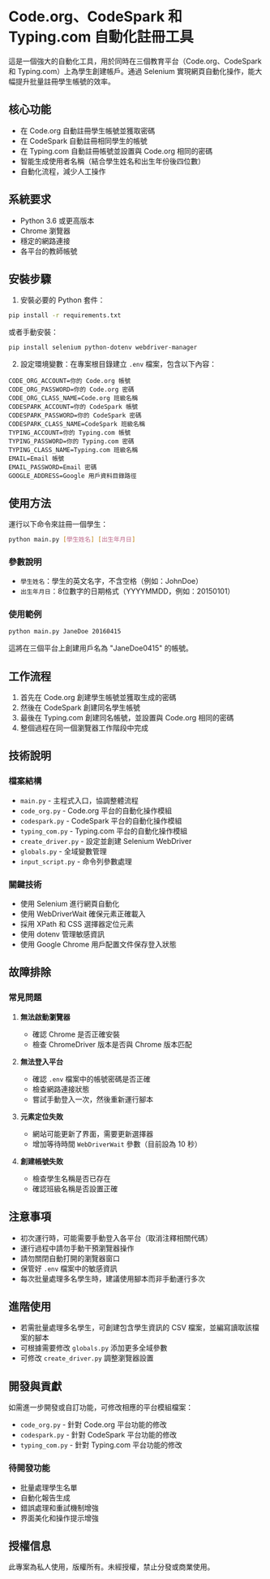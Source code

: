 # Code.org、CodeSpark 和 Typing.com 自動化註冊工具

這是一個強大的自動化工具，用於同時在三個教育平台（Code.org、CodeSpark 和 Typing.com）上為學生創建帳戶。通過 Selenium 實現網頁自動化操作，能大幅提升批量註冊學生帳號的效率。

## 核心功能

- 在 Code.org 自動註冊學生帳號並獲取密碼
- 在 CodeSpark 自動註冊相同學生的帳號
- 在 Typing.com 自動註冊帳號並設置與 Code.org 相同的密碼
- 智能生成使用者名稱（結合學生姓名和出生年份後四位數）
- 自動化流程，減少人工操作

## 系統要求

- Python 3.6 或更高版本
- Chrome 瀏覽器
- 穩定的網路連接
- 各平台的教師帳號

## 安裝步驟

1. 安裝必要的 Python 套件：

```bash
pip install -r requirements.txt
```

或者手動安裝：

```bash
pip install selenium python-dotenv webdriver-manager
```

2. 設定環境變數：在專案根目錄建立 `.env` 檔案，包含以下內容：

```
CODE_ORG_ACCOUNT=你的 Code.org 帳號
CODE_ORG_PASSWORD=你的 Code.org 密碼
CODE_ORG_CLASS_NAME=Code.org 班級名稱
CODESPARK_ACCOUNT=你的 CodeSpark 帳號
CODESPARK_PASSWORD=你的 CodeSpark 密碼
CODESPARK_CLASS_NAME=CodeSpark 班級名稱
TYPING_ACCOUNT=你的 Typing.com 帳號
TYPING_PASSWORD=你的 Typing.com 密碼
TYPING_CLASS_NAME=Typing.com 班級名稱
EMAIL=Email 帳號
EMAIL_PASSWORD=Email 密碼
GOOGLE_ADDRESS=Google 用戶資料目錄路徑
```

## 使用方法

運行以下命令來註冊一個學生：

```bash
python main.py [學生姓名] [出生年月日]
```

### 參數說明

- `學生姓名`：學生的英文名字，不含空格（例如：JohnDoe）
- `出生年月日`：8位數字的日期格式（YYYYMMDD，例如：20150101）

### 使用範例

```bash
python main.py JaneDoe 20160415
```

這將在三個平台上創建用戶名為 "JaneDoe0415" 的帳號。

## 工作流程

1. 首先在 Code.org 創建學生帳號並獲取生成的密碼
2. 然後在 CodeSpark 創建同名學生帳號
3. 最後在 Typing.com 創建同名帳號，並設置與 Code.org 相同的密碼
4. 整個過程在同一個瀏覽器工作階段中完成

## 技術說明

### 檔案結構

- `main.py` - 主程式入口，協調整體流程
- `code_org.py` - Code.org 平台的自動化操作模組
- `codespark.py` - CodeSpark 平台的自動化操作模組
- `typing_com.py` - Typing.com 平台的自動化操作模組
- `create_driver.py` - 設定並創建 Selenium WebDriver
- `globals.py` - 全域變數管理
- `input_script.py` - 命令列參數處理

### 關鍵技術

- 使用 Selenium 進行網頁自動化
- 使用 WebDriverWait 確保元素正確載入
- 採用 XPath 和 CSS 選擇器定位元素
- 使用 dotenv 管理敏感資訊
- 使用 Google Chrome 用戶配置文件保存登入狀態

## 故障排除

### 常見問題

1. **無法啟動瀏覽器**
   - 確認 Chrome 是否正確安裝
   - 檢查 ChromeDriver 版本是否與 Chrome 版本匹配

2. **無法登入平台**
   - 確認 `.env` 檔案中的帳號密碼是否正確
   - 檢查網路連接狀態
   - 嘗試手動登入一次，然後重新運行腳本

3. **元素定位失敗**
   - 網站可能更新了界面，需要更新選擇器
   - 增加等待時間 `WebDriverWait` 參數（目前設為 10 秒）

4. **創建帳號失敗**
   - 檢查學生名稱是否已存在
   - 確認班級名稱是否設置正確

## 注意事項

- 初次運行時，可能需要手動登入各平台（取消注釋相關代碼）
- 運行過程中請勿手動干預瀏覽器操作
- 請勿關閉自動打開的瀏覽器窗口
- 保管好 `.env` 檔案中的敏感資訊
- 每次批量處理多名學生時，建議使用腳本而非手動運行多次

## 進階使用

- 若需批量處理多名學生，可創建包含學生資訊的 CSV 檔案，並編寫讀取該檔案的腳本
- 可根據需要修改 `globals.py` 添加更多全域參數
- 可修改 `create_driver.py` 調整瀏覽器設置

## 開發與貢獻

如需進一步開發或自訂功能，可修改相應的平台模組檔案：

- `code_org.py` - 針對 Code.org 平台功能的修改
- `codespark.py` - 針對 CodeSpark 平台功能的修改
- `typing_com.py` - 針對 Typing.com 平台功能的修改

### 待開發功能

- 批量處理學生名單
- 自動化報告生成
- 錯誤處理和重試機制增強
- 界面美化和操作提示增強

## 授權信息

此專案為私人使用，版權所有。未經授權，禁止分發或商業使用。